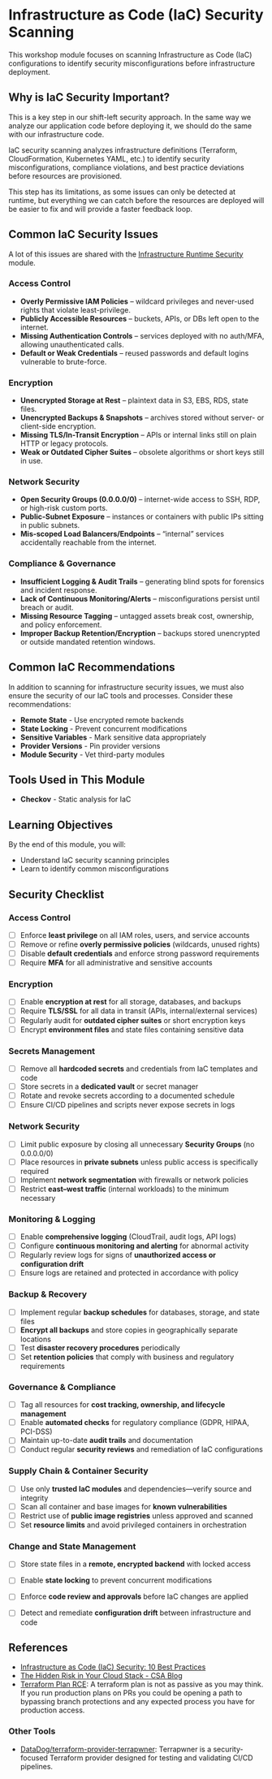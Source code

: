 # Infrastructure as Code (IaC) Security Scanning

This workshop module focuses on scanning Infrastructure as Code (IaC) configurations to identify security misconfigurations before infrastructure deployment.

## Why is IaC Security Important?
This is a key step in our shift-left security approach. In the same way we analyze our application code before deploying it, we should do the same with our infrastructure code.

IaC security scanning analyzes infrastructure definitions (Terraform, CloudFormation, Kubernetes YAML, etc.) to identify security misconfigurations, compliance violations, and best practice deviations before resources are provisioned.

This step has its limitations, as some issues can only be detected at runtime, but everything we can catch before the resources are deployed will be easier to fix and will provide a faster feedback loop.

## Common IaC Security Issues

A lot of this issues are shared with the [Infrastructure Runtime Security](../runtime_infra_scan/) module.

### Access Control
- **Overly Permissive IAM Policies** – wildcard privileges and never-used rights that violate least-privilege.
- **Publicly Accessible Resources** – buckets, APIs, or DBs left open to the internet.
- **Missing Authentication Controls** – services deployed with no auth/MFA, allowing unauthenticated calls.
- **Default or Weak Credentials** – reused passwords and default logins vulnerable to brute-force.

### Encryption
- **Unencrypted Storage at Rest** – plaintext data in S3, EBS, RDS, state files.
- **Unencrypted Backups & Snapshots** – archives stored without server- or client-side encryption.
- **Missing TLS/In-Transit Encryption** – APIs or internal links still on plain HTTP or legacy protocols.
- **Weak or Outdated Cipher Suites** – obsolete algorithms or short keys still in use.

### Network Security
- **Open Security Groups (0.0.0.0/0)** – internet-wide access to SSH, RDP, or high-risk custom ports.
- **Public-Subnet Exposure** – instances or containers with public IPs sitting in public subnets.
- **Mis-scoped Load Balancers/Endpoints** – “internal” services accidentally reachable from the internet.

### Compliance & Governance
- **Insufficient Logging & Audit Trails** – generating blind spots for forensics and incident response.
- **Lack of Continuous Monitoring/Alerts** – misconfigurations persist until breach or audit.
- **Missing Resource Tagging** – untagged assets break cost, ownership, and policy enforcement.
- **Improper Backup Retention/Encryption** – backups stored unencrypted or outside mandated retention windows.

## Common IaC Recommendations

In addition to scanning for infrastructure security issues, we must also ensure the security of our IaC tools and processes. Consider these recommendations:

- **Remote State** - Use encrypted remote backends
- **State Locking** - Prevent concurrent modifications
- **Sensitive Variables** - Mark sensitive data appropriately
- **Provider Versions** - Pin provider versions
- **Module Security** - Vet third-party modules

## Tools Used in This Module

- **Checkov** - Static analysis for IaC

## Learning Objectives

By the end of this module, you will:
- Understand IaC security scanning principles
- Learn to identify common misconfigurations


## Security Checklist

### Access Control

- [ ] Enforce **least privilege** on all IAM roles, users, and service accounts
- [ ] Remove or refine **overly permissive policies** (wildcards, unused rights)
- [ ] Disable **default credentials** and enforce strong password requirements
- [ ] Require **MFA** for all administrative and sensitive accounts

### Encryption

- [ ] Enable **encryption at rest** for all storage, databases, and backups
- [ ] Require **TLS/SSL** for all data in transit (APIs, internal/external services)
- [ ] Regularly audit for **outdated cipher suites** or short encryption keys
- [ ] Encrypt **environment files** and state files containing sensitive data

### Secrets Management

- [ ] Remove all **hardcoded secrets** and credentials from IaC templates and code
- [ ] Store secrets in a **dedicated vault** or secret manager
- [ ] Rotate and revoke secrets according to a documented schedule
- [ ] Ensure CI/CD pipelines and scripts never expose secrets in logs

### Network Security

- [ ] Limit public exposure by closing all unnecessary **Security Groups** (no 0.0.0.0/0)
- [ ] Place resources in **private subnets** unless public access is specifically required
- [ ] Implement **network segmentation** with firewalls or network policies
- [ ] Restrict **east–west traffic** (internal workloads) to the minimum necessary

### Monitoring & Logging

- [ ] Enable **comprehensive logging** (CloudTrail, audit logs, API logs)
- [ ] Configure **continuous monitoring and alerting** for abnormal activity
- [ ] Regularly review logs for signs of **unauthorized access or configuration drift**
- [ ] Ensure logs are retained and protected in accordance with policy

### Backup & Recovery

- [ ] Implement regular **backup schedules** for databases, storage, and state files
- [ ] **Encrypt all backups** and store copies in geographically separate locations
- [ ] Test **disaster recovery procedures** periodically
- [ ] Set **retention policies** that comply with business and regulatory requirements

### Governance & Compliance

- [ ] Tag all resources for **cost tracking, ownership, and lifecycle management**
- [ ] Enable **automated checks** for regulatory compliance (GDPR, HIPAA, PCI-DSS)
- [ ] Maintain up-to-date **audit trails** and documentation
- [ ] Conduct regular **security reviews** and remediation of IaC configurations

### Supply Chain & Container Security

- [ ] Use only **trusted IaC modules** and dependencies—verify source and integrity
- [ ] Scan all container and base images for **known vulnerabilities**
- [ ] Restrict use of **public image registries** unless approved and scanned
- [ ] Set **resource limits** and avoid privileged containers in orchestration

### Change and State Management

- [ ] Store state files in a **remote, encrypted backend** with locked access
- [ ] Enable **state locking** to prevent concurrent modifications
- [ ] Enforce **code review and approvals** before IaC changes are applied
- [ ] Detect and remediate **configuration drift** between infrastructure and code


## References
- [Infrastructure as Code (IaC) Security: 10 Best Practices](https://spacelift.io/blog/infrastructure-as-code-iac-security)
- [The Hidden Risk in Your Cloud Stack - CSA Blog](https://checkred.com/resources/blog/the-hidden-risk-in-your-cloud-stack-how-overlooked-aws-resources-become-entry-points-for-hackers/) <!-- trufflehog:ignore -->
- [Terraform Plan RCE](https://alex.kaskaso.li/post/terraform-plan-rce): A terraform plan is not as passive as you may think. If you run production plans on PRs you could be opening a path to bypassing branch protections and any expected process you have for production access.

### Other Tools
- [DataDog/terraform-provider-terrapwner](https://github.com/DataDog/terraform-provider-terrapwner): Terrapwner is a security-focused Terraform provider designed for testing and validating CI/CD pipelines.